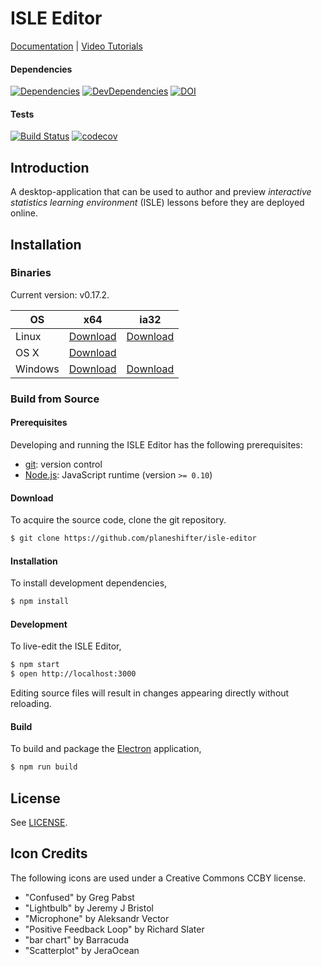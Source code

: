 # ISLE Editor

[Documentation][docs] | [Video Tutorials][videos]

#### Dependencies

[![Dependencies][dependencies-image]][dependencies-url] 
[![DevDependencies][dev-dependencies-image]][dev-dependencies-url]
[![DOI](https://zenodo.org/badge/61614893.svg)](https://zenodo.org/badge/latestdoi/61614893)

#### Tests

[![Build Status](https://travis-ci.org/Planeshifter/isle-editor.svg?branch=master)](https://travis-ci.org/Planeshifter/isle-editor)
[![codecov](https://codecov.io/gh/Planeshifter/isle-editor/branch/master/graph/badge.svg)](https://codecov.io/gh/Planeshifter/isle-editor)

## Introduction

A desktop-application that can be used to author and preview *interactive statistics learning environment* (ISLE) lessons before they are deployed online.

## Installation

### Binaries

Current version: v0.17.2.

| OS      | x64 | ia32 |
| ------- | --- | --- |
| Linux   | [Download][linux-x64] | [Download][linux-ia32] |
| OS X    | [Download][darwin-x64] |  |
| Windows | [Download][win32-x64] | [Download][win32-ia32] |

### Build from Source

#### Prerequisites

Developing and running the ISLE Editor has the following prerequisites:

* [git][git]: version control
* [Node.js][node-js]: JavaScript runtime (version `>= 0.10`)


#### Download

To acquire the source code, clone the git repository.

``` bash
$ git clone https://github.com/planeshifter/isle-editor
```

#### Installation

To install development dependencies,

``` bash
$ npm install
```

#### Development

To live-edit the ISLE Editor,

``` bash
$ npm start
$ open http://localhost:3000
```

Editing source files will result in changes appearing directly without reloading.

#### Build

To build and package the [Electron][electron] application,

``` bash
$ npm run build
```

## License

See [LICENSE][license].

## Icon Credits

The following icons are used under a Creative Commons CCBY license.

- "Confused" by Greg Pabst
- "Lightbulb" by Jeremy J Bristol
- "Microphone" by Aleksandr Vector
- "Positive Feedback Loop" by Richard Slater
- "bar chart" by Barracuda
- "Scatterplot" by JeraOcean

[electron]: http://electron.atom.io/
[git]: http://git-scm.com/
[license]: https://raw.githubusercontent.com/Planeshifter/isle-editor/master/LICENSE.md
[node-js]: https://nodejs.org/en/
[darwin-x64]: https://github.com/Planeshifter/isle-editor/releases/download/v0.17.2/ISLE.Editor-darwin-x64.zip
[linux-x64]: https://github.com/Planeshifter/isle-editor/releases/download/v0.17.2/ISLE.Editor-linux-x64.zip
[linux-ia32]: https://github.com/Planeshifter/isle-editor/releases/download/v0.17.2/ISLE.Editor-linux-ia32.zip
[win32-ia32]: https://github.com/Planeshifter/isle-editor/releases/download/v0.17.2/ISLE.Editor-win32-ia32.zip
[win32-x64]: https://github.com/Planeshifter/isle-editor/releases/download/v0.17.2/ISLE.Editor-win32-x64.zip

[dependencies-image]: https://img.shields.io/david/planeshifter/isle-editor/master.svg
[dependencies-url]: https://david-dm.org/planeshifter/isle-editor/master

[dev-dependencies-image]: https://img.shields.io/david/dev/planeshifter/isle-editor/master.svg
[dev-dependencies-url]: https://david-dm.org/planeshifter/isle-editor/master#info=devDependencies

[docs]: http://isledocs.com/
[videos]: https://www.youtube.com/watch?v=yCgEw_8qFuI&list=PLJ0sgUfBmqefPfeLzoqwXVqf78aDL9kpG

